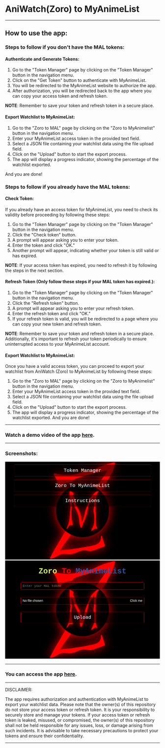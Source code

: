 # AniWatch(Zoro) to MyAnimeList

---

## How to use the app:

### Steps to follow if you don't have the MAL tokens:

#### Authenticate and Generate Tokens:

1. Go to the "Token Manager" page by clicking on the "Token Manager" button in the navigation menu.
2. Click on the "Get Token" button to authenticate with MyAnimeList.
3. You will be redirected to the MyAnimeList website to authorize the app.
4. After authorization, you will be redirected back to the app where you can copy your access token and refresh token.

**NOTE**: Remember to save your token and refresh token in a secure place.

#### Export Watchlist to MyAnimeList:

1. Go to the "Zoro to MAL" page by clicking on the "Zoro to MyAnimelist" button in the navigation menu.
2. Enter your MyAnimeList access token in the provided text field.
3. Select a JSON file containing your watchlist data using the file upload field.
4. Click on the "Upload" button to start the export process.
5. The app will display a progress indicator, showing the percentage of the watchlist exported.

And you are done!

### Steps to follow if you already have the MAL tokens:

#### Check Token:

If you already have an access token for MyAnimeList, you need to check its validity before proceeding by following these steps:

1. Go to the "Token Manager" page by clicking on the "Token Manager" button in the navigation menu.
2. Click the "Check token" button.
3. A prompt will appear asking you to enter your token.
4. Enter the token and click "OK."
5. Another prompt will appear, indicating whether your token is still valid or has expired.

**NOTE**: If your access token has expired, you need to refresh it by following the steps in the next section.

#### Refresh Token (Only follow these steps if your MAL token has expired.):

1. Go to the "Token Manager" page by clicking on the "Token Manager" button in the navigation menu.
2. Click the "Refresh token" button.
3. A prompt will appear asking you to enter your refresh token.
4. Enter the refresh token and click "OK."
5. If your refresh token is valid, you will be redirected to a page where you can copy your new token and refresh token.

**NOTE**: Remember to save your token and refresh token in a secure place. Additionally, it's important to refresh your token periodically to ensure uninterrupted access to your MyAnimeList account.

#### Export Watchlist to MyAnimeList:

Once you have a valid access token, you can proceed to export your watchlist from AniWatch (Zoro) to MyAnimeList by following these steps:

1. Go to the "Zoro to MAL" page by clicking on the "Zoro to MyAnimelist" button in the navigation menu.
2. Enter your MyAnimeList access token in the provided text field.
3. Select a JSON file containing your watchlist data using the file upload field.
4. Click on the "Upload" button to start the export process.
5. The app will display a progress indicator, showing the percentage of the watchlist exported.
And you are done!

---

### Watch a demo video of the app [here](https://www.youtube.com/watch?v=rVDM2HufdRo).

---

### Screenshots:

![Home Page](https://raw.githubusercontent.com/Zai-Kun/AniWatch-AKA-Zoro-To-MyAnimeList/main/screenshots/home_page.png)
![Zoro To MyAnimeList Page](https://raw.githubusercontent.com/Zai-Kun/AniWatch-AKA-Zoro-To-MyAnimeList/main/screenshots/zoro_to_myanimelist.png)

---

### **You can access the app [here](https://myanimelist.zaieem.repl.co).**

---

DISCLAIMER:

The app requires authorization and authentication with MyAnimeList to export your watchlist data. Please note that the owner(s) of this repository do not store your access token or refresh token. It is your responsibility to securely store and manage your tokens. If your access token or refresh token is leaked, misused, or compromised, the owner(s) of this repository shall not be held responsible for any issues, loss, or damage arising from such incidents. It is advisable to take necessary precautions to protect your tokens and ensure their confidentiality.

---
